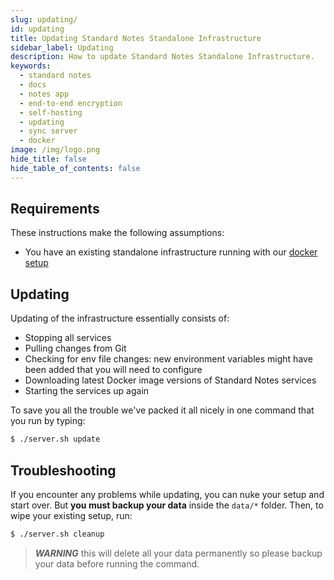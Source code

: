 ```yaml
---
slug: updating/
id: updating
title: Updating Standard Notes Standalone Infrastructure
sidebar_label: Updating
description: How to update Standard Notes Standalone Infrastructure.
keywords:
  - standard notes
  - docs
  - notes app
  - end-to-end encryption
  - self-hosting
  - updating
  - sync server
  - docker
image: /img/logo.png
hide_title: false
hide_table_of_contents: false
---
```


## Requirements

These instructions make the following assumptions:

- You have an existing standalone infrastructure running with our [docker setup](./docker.md)

## Updating

Updating of the infrastructure essentially consists of:

- Stopping all services
- Pulling changes from Git
- Checking for env file changes: new environment variables might have been added that you will need to configure
- Downloading latest Docker image versions of Standard Notes services
- Starting the services up again

To save you all the trouble we've packed it all nicely in one command that you run by typing:

```bash
$ ./server.sh update
```

## Troubleshooting

If you encounter any problems while updating, you can nuke your setup and start over. But **you must backup your data** inside the `data/*` folder. Then, to wipe your existing setup, run:

```bash
$ ./server.sh cleanup
```

> ***WARNING*** this will delete all your data permanently so please backup your data before running the command.
